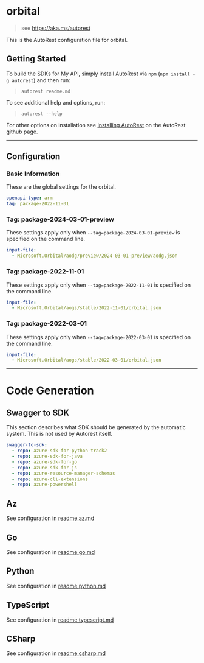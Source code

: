 # orbital

> see https://aka.ms/autorest

This is the AutoRest configuration file for orbital.

## Getting Started

To build the SDKs for My API, simply install AutoRest via `npm` (`npm install -g autorest`) and then run:

> `autorest readme.md`

To see additional help and options, run:

> `autorest --help`

For other options on installation see [Installing AutoRest](https://aka.ms/autorest/install) on the AutoRest github page.

---

## Configuration

### Basic Information

These are the global settings for the orbital.

```yaml
openapi-type: arm
tag: package-2022-11-01
```

### Tag: package-2024-03-01-preview

These settings apply only when `--tag=package-2024-03-01-preview` is specified on the command line.

```yaml $(tag) == 'package-2024-03-01-preview'
input-file:
  - Microsoft.Orbital/aodg/preview/2024-03-01-preview/aodg.json
```

### Tag: package-2022-11-01

These settings apply only when `--tag=package-2022-11-01` is specified on the command line.

```yaml $(tag) == 'package-2022-11-01'
input-file:
  - Microsoft.Orbital/aogs/stable/2022-11-01/orbital.json
```

### Tag: package-2022-03-01

These settings apply only when `--tag=package-2022-03-01` is specified on the command line.

```yaml $(tag) == 'package-2022-03-01'
input-file:
  - Microsoft.Orbital/aogs/stable/2022-03-01/orbital.json
```

---

# Code Generation

## Swagger to SDK

This section describes what SDK should be generated by the automatic system.
This is not used by Autorest itself.

```yaml $(swagger-to-sdk)
swagger-to-sdk:
  - repo: azure-sdk-for-python-track2
  - repo: azure-sdk-for-java
  - repo: azure-sdk-for-go
  - repo: azure-sdk-for-js
  - repo: azure-resource-manager-schemas
  - repo: azure-cli-extensions
  - repo: azure-powershell
```
## Az

See configuration in [readme.az.md](./readme.az.md)

## Go

See configuration in [readme.go.md](./readme.go.md)

## Python

See configuration in [readme.python.md](./readme.python.md)

## TypeScript

See configuration in [readme.typescript.md](./readme.typescript.md)

## CSharp

See configuration in [readme.csharp.md](./readme.csharp.md)